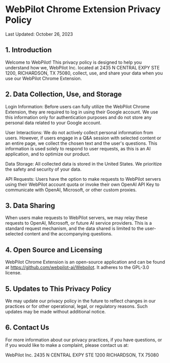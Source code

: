 # WebPilot Chrome Extension Privacy Policy
Last Updated: October 26, 2023

## 1. Introduction
Welcome to WebPilot! This privacy policy is designed to help you understand how we, WebPilot Inc. located at 2435 N CENTRAL EXPY STE 1200, RICHARDSON, TX 75080, collect, use, and share your data when you use our WebPilot Chrome Extension.

## 2. Data Collection, Use, and Storage
Login Information: Before users can fully utilize the WebPilot Chrome Extension, they are required to log in using their Google account. We use this information only for authentication purposes and do not store any personal data related to your Google account.

User Interactions: We do not actively collect personal information from users. However, if users engage in a Q&A session with selected content or an entire page, we collect the chosen text and the user's questions. This information is used solely to respond to user requests, as this is an AI application, and to optimize our product.

Data Storage: All collected data is stored in the United States. We prioritize the safety and security of your data.

API Requests: Users have the option to make requests to WebPilot servers using their WebPilot account quota or invoke their own OpenAI API Key to communicate with OpenAI, Microsoft, or other custom proxies.

## 3. Data Sharing
When users make requests to WebPilot servers, we may relay these requests to OpenAI, Microsoft, or future AI service providers. This is a standard request mechanism, and the data shared is limited to the user-selected content and the accompanying questions.

## 4. Open Source and Licensing
WebPilot Chrome Extension is an open-source application and can be found at https://github.com/webpilot-ai/Webpilot. It adheres to the GPL-3.0 license.

## 5. Updates to This Privacy Policy
We may update our privacy policy in the future to reflect changes in our practices or for other operational, legal, or regulatory reasons. Such updates may be made without additional notice.

## 6. Contact Us
For more information about our privacy practices, if you have questions, or if you would like to make a complaint, please contact us at:

WebPilot Inc.
2435 N CENTRAL EXPY STE 1200
RICHARDSON, TX 75080

